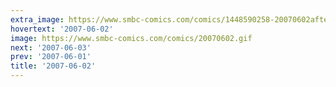 ```yaml
---
extra_image: https://www.smbc-comics.com/comics/1448590258-20070602after.png
hovertext: '2007-06-02'
image: https://www.smbc-comics.com/comics/20070602.gif
next: '2007-06-03'
prev: '2007-06-01'
title: '2007-06-02'
---
```

